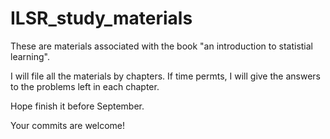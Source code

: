 # ILSR_study_materials

These are materials associated with the book "an introduction to statistial learning".

I will file all the materials by chapters. If time permts, I will give the answers to the problems left in each chapter.

Hope finish it before September.

Your commits are welcome!

